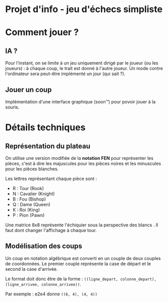 # Projet d'info - jeu d'échecs simpliste

# Comment jouer ?

## IA ?
Pour l'instant, on se limite à un jeu uniquement dirigé par le joueur (ou les joueurs) : à chaque coup, le trait est donné à l'autre joueur.
Un mode contre l'ordinateur sera peut-être implémenté un jour (qui sait ?).

## Jouer un coup
Implémentation d'une interface graphique (soon™) pour povoir jouer à la souris.

# Détails techniques

## Représentation du plateau
On utilise une version modifiée de la **notation FEN** pour représenter les pièces, c'est à dire les majuscules pour les pièces noires et les minuscules pour les pièces blanches.

Les lettres représentant chaque pièce sont :
* R : Tour (Rook)
* N : Cavalier (Knight)
* B : Fou (Bishop)
* Q : Dame (Queen)
* K : Roi (King)
* P : Pion (Pawn)

Une matrice 8x8 représente l'échiquier sous la perspective des blancs . Il faut dont changer l'affichage à chaque tour.

## Modélisation des coups
Un coup en notation algébrique est converti en un couple de deux couples de coordonnées. Le premier couple représente la case de départ et le second la case d'arrivée.

Le format doit donc être de la forme : `((ligne_depart, colonne_depart), (ligne_arrivee, colonne_arrivee))`.

Par exemple : e2e4 donne `((6, 4), (4, 4))`
